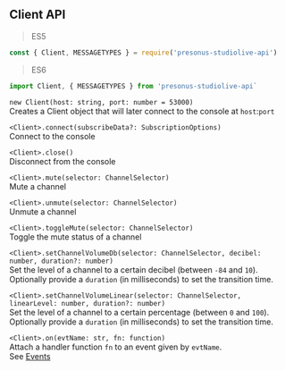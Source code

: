 ## Client API

> ES5

```js
const { Client, MESSAGETYPES } = require('presonus-studiolive-api')
```

> ES6

```js
import Client, { MESSAGETYPES } from 'presonus-studiolive-api`
```

`new Client(host: string, port: number = 53000)`  
Creates a Client object that will later connect to the console at `host`:`port`

`<Client>.connect(subscribeData?: SubscriptionOptions)`  
Connect to the console

`<Client>.close()`  
Disconnect from the console

`<Client>.mute(selector: ChannelSelector)`  
Mute a channel

`<Client>.unmute(selector: ChannelSelector)`  
Unmute a channel

`<Client>.toggleMute(selector: ChannelSelector)`  
Toggle the mute status of a channel

`<Client>.setChannelVolumeDb(selector: ChannelSelector, decibel: number, duration?: number)`  
Set the level of a channel to a certain decibel (between `-84` and `10`).  
Optionally provide a `duration` (in milliseconds) to set the transition time.

`<Client>.setChannelVolumeLinear(selector: ChannelSelector, linearLevel: number, duration?: number)`  
Set the level of a channel to a certain percentage (between `0` and `100`).  
Optionally provide a `duration` (in milliseconds) to set the transition time.

`<Client>.on(evtName: str, fn: function)`  
Attach a handler function `fn` to an event given by `evtName`.  
See [Events](#events)

